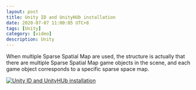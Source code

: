 ```yaml
---
layout: post
title: Unity ID and UnityHUb installation
date: 2020-07-07 11:00:05 UTC+8
tags: [Unity]
category: [video]
description: Unity
---
```


When multiple Sparse Spatial Map are used, the structure is actually that there are multiple Sparse Spatial Map game objects in the scene, and each game object corresponds to a specific sparse space map.

<!-- more -->

[![Unity ID and UnityHUb installation](http://img.youtube.com/vi/yM22zFc21dA/0.jpg)](http://www.youtube.com/watch?v=yM22zFc21dA)